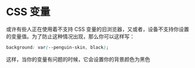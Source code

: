 # CSS 变量

或许有些人正在使用着不支持 CSS 变量的旧浏览器，又或者，设备不支持你设置的变量值。为了防止这种情况出现，那么你可以这样写：

```css
background: var(--penguin-skin, black);
```

这样，当你的变量有问题的时候，它会设置你的背景颜色为黑色
